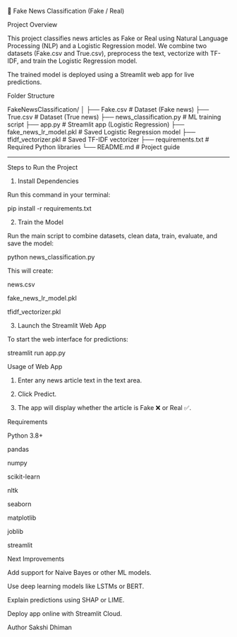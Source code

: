 

📰 Fake News Classification (Fake / Real)

Project Overview

This project classifies news articles as Fake or Real using Natural Language Processing (NLP) and a Logistic Regression model.
We combine two datasets (Fake.csv and True.csv), preprocess the text, vectorize with TF-IDF, and train the Logistic Regression model.

The trained model is deployed using a Streamlit web app for live predictions.




Folder Structure

FakeNewsClassification/
│
├── Fake.csv                # Dataset (Fake news)
├── True.csv                # Dataset (True news)
├── news_classification.py  # ML training script
├── app.py                  # Streamlit app (Logistic Regression)
├── fake_news_lr_model.pkl  # Saved Logistic Regression model
├── tfidf_vectorizer.pkl    # Saved TF-IDF vectorizer
├── requirements.txt        # Required Python libraries
└── README.md               # Project guide


---

Steps to Run the Project

1. Install Dependencies

Run this command in your terminal:

pip install -r requirements.txt



2. Train the Model

Run the main script to combine datasets, clean data, train, evaluate, and save the model:

python news_classification.py

This will create:

news.csv

fake_news_lr_model.pkl

tfidf_vectorizer.pkl




3. Launch the Streamlit Web App

To start the web interface for predictions:

streamlit run app.py




Usage of Web App

1. Enter any news article text in the text area.


2. Click Predict.


3. The app will display whether the article is Fake ❌ or Real ✅.

    






Requirements

Python 3.8+

pandas

numpy

scikit-learn

nltk

seaborn

matplotlib

joblib

streamlit




Next Improvements

Add support for Naive Bayes or other ML models.

Use deep learning models like LSTMs or BERT.

Explain predictions using SHAP or LIME.

Deploy app online with Streamlit Cloud.




Author
Sakshi Dhiman
